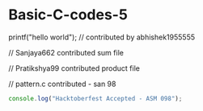# Basic-C-codes-5
printf("hello world");
// contributed by abhishek1955555


// Sanjaya662 contributed sum file

// Pratikshya99 contributed product file

// pattern.c contributed - san 98

``` Javascript
console.log("Hacktoberfest Accepted - ASM 098");
```
